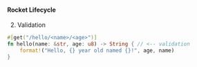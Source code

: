 #### Rocket Lifecycle

2. Validation

```rust
#[get("/hello/<name>/<age>")]
fn hello(name: &str, age: u8) -> String { // <-- validation
    format!("Hello, {} year old named {}!", age, name)
}
```


<aside class="notes">
</aside>
